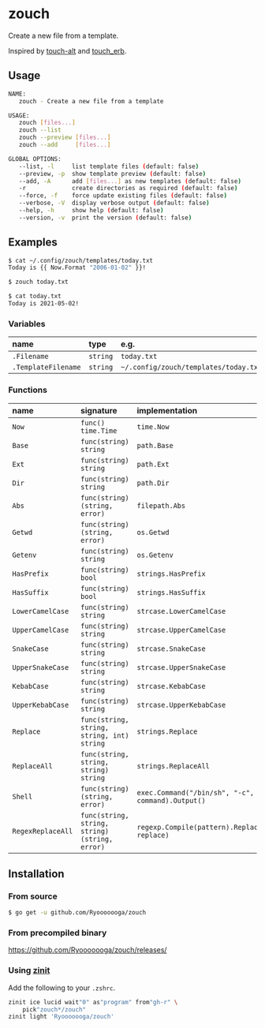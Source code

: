 # zouch

Create a new file from a template.

Inspired by [touch-alt](https://github.com/akameco/touch-alt) and [touch_erb](https://github.com/himanoa/touch_erb).

## Usage

```sh
NAME:
   zouch - Create a new file from a template

USAGE:
   zouch [files...]
   zouch --list
   zouch --preview [files...]
   zouch --add     [files...]

GLOBAL OPTIONS:
   --list, -l     list template files (default: false)
   --preview, -p  show template preview (default: false)
   --add, -A      add [files...] as new templates (default: false)
   -r             create directories as required (default: false)
   --force, -f    force update existing files (default: false)
   --verbose, -V  display verbose output (default: false)
   --help, -h     show help (default: false)
   --version, -v  print the version (default: false)
```

## Examples

```sh
$ cat ~/.config/zouch/templates/today.txt
Today is {{ Now.Format "2006-01-02" }}!

$ zouch today.txt

$ cat today.txt
Today is 2021-05-02!
```

### Variables

| name                | type      | e.g.                                  |
|:--------------------|:----------|:--------------------------------------|
| `.Filename`         | `string`  | `today.txt`                           |
| `.TemplateFilename` | `string`  | `~/.config/zouch/templates/today.txt` |


### Functions

| name               | signature                                     | implementation           |
|:-------------------|:----------------------------------------------|:-------------------------|
| `Now`              | `func() time.Time`                            | `time.Now`               |
| `Base`             | `func(string) string`                         | `path.Base`              |
| `Ext`              | `func(string) string`                         | `path.Ext`               |
| `Dir`              | `func(string) string`                         | `path.Dir`               |
| `Abs`              | `func(string) (string, error)`                | `filepath.Abs`           |
| `Getwd`            | `func(string) (string, error)`                | `os.Getwd`               |
| `Getenv`           | `func(string) string`                         | `os.Getenv`              |
| `HasPrefix`        | `func(string) bool`                           | `strings.HasPrefix`      |
| `HasSuffix`        | `func(string) bool`                           | `strings.HasSuffix`      |
| `LowerCamelCase`   | `func(string) string`                         | `strcase.LowerCamelCase` |
| `UpperCamelCase`   | `func(string) string`                         | `strcase.UpperCamelCase` |
| `SnakeCase`        | `func(string) string`                         | `strcase.SnakeCase`      |
| `UpperSnakeCase`   | `func(string) string`                         | `strcase.UpperSnakeCase` |
| `KebabCase`        | `func(string) string`                         | `strcase.KebabCase`      |
| `UpperKebabCase`   | `func(string) string`                         | `strcase.UpperKebabCase` |
| `Replace`          | `func(string, string, string, int) string`    | `strings.Replace`        |
| `ReplaceAll`       | `func(string, string, string) string`         | `strings.ReplaceAll`     |
| `Shell`            | `func(string) (string, error)`                | `exec.Command("/bin/sh", "-c", command).Output()`        |
| `RegexReplaceAll`  | `func(string, string, string) (string, error)`| `regexp.Compile(pattern).ReplaceAllString(src, replace)` |

## Installation

### From source

```sh
$ go get -u github.com/Ryooooooga/zouch
```

### From precompiled binary

https://github.com/Ryooooooga/zouch/releases/

### Using [zinit](https://github.com/zdharma/zinit)

Add the following to your `.zshrc`.

```sh
zinit ice lucid wait"0" as"program" from"gh-r" \
    pick"zouch*/zouch"
zinit light 'Ryooooooga/zouch'
```
